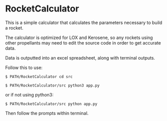 # RocketCalculator
This is a simple calculator that calculates the parameters necessary to build a rocket. 

The calculator is optimized for LOX and Kerosene, so any rockets using other propellants may need to edit the source code in order to get accurate data.

Data is outputted into an excel spreadsheet, along with terminal outputs.

Follow this to use:

`$ PATH/RocketCalculator cd src`

`$ PATH/RocketCalculator/src python3 app.py`

or if not using python3:

`$ PATH/RocketCalculator/src python app.py`

Then follow the prompts within terminal.
